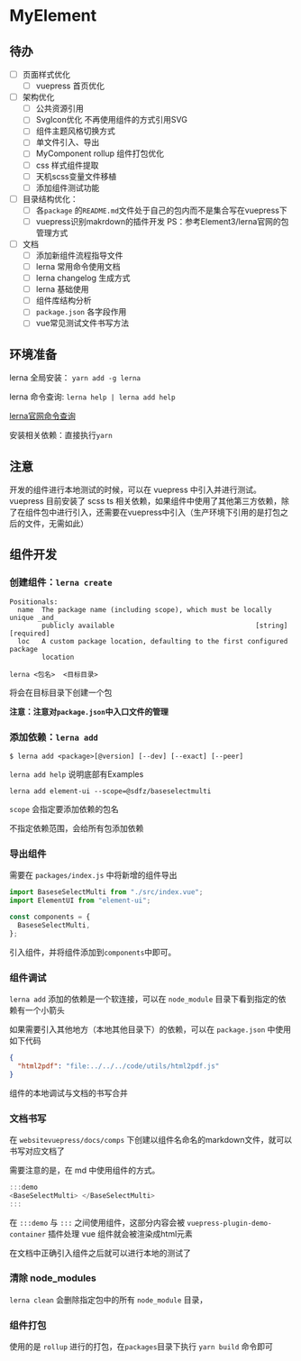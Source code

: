 # MyElement

## 待办

- [ ] 页面样式优化
  - [ ] vuepress 首页优化
- [ ] 架构优化
  - [ ] 公共资源引用
  - [ ] SvgIcon优化 不再使用组件的方式引用SVG
  - [ ] 组件主题风格切换方式
  - [ ] 单文件引入、导出
  - [ ] MyComponent rollup 组件打包优化
  - [ ] css 样式组件提取
  - [ ] 天机scss变量文件移植
  - [ ] 添加组件测试功能
- [ ] 目录结构优化：
  - [ ] 各`package` 的`README.md`文件处于自己的包内而不是集合写在vuepress下 
  - [ ] vuepress识别makrdown的插件开发 PS：参考Element3/lerna官网的包管理方式
- [ ] 文档
  - [ ] 添加新组件流程指导文件
  - [ ] lerna 常用命令使用文档
  - [ ] lerna changelog 生成方式
  - [ ] lerna 基础使用
  - [ ] 组件库结构分析
  - [ ] `package.json` 各字段作用
  - [ ] vue常见测试文件书写方法

## 环境准备

lerna 全局安装： `yarn add -g lerna`

lerna 命令查询: `lerna help | lerna add help`

[lerna官网命令查询](https://github.com/lerna/lerna)

安装相关依赖：直接执行`yarn`

## 注意

开发的组件进行本地测试的时候，可以在 vuepress 中引入并进行测试。
vuepress 目前安装了 scss ts 相关依赖，如果组件中使用了其他第三方依赖，除了在组件包中进行引入，还需要在vuepress中引入（生产环境下引用的是打包之后的文件，无需如此）


## 组件开发

### 创建组件：`lerna create`

```shell
Positionals:
  name  The package name (including scope), which must be locally unique _and_
        publicly available                                   [string] [required]
  loc   A custom package location, defaulting to the first configured package
        location   
```

`lerna <包名>  <目标目录>`

将会在目标目录下创建一个包

**注意：注意对`package.json`中入口文件的管理**

### 添加依赖：`lerna add`
```shell
$ lerna add <package>[@version] [--dev] [--exact] [--peer]
```

`lerna add help` 说明底部有Examples

`lerna add element-ui --scope=@sdfz/baseselectmulti`

`scope` 会指定要添加依赖的包名

不指定依赖范围，会给所有包添加依赖

### 导出组件

需要在 `packages/index.js` 中将新增的组件导出

```javascript
import BaseseSelectMulti from "./src/index.vue";
import ElementUI from "element-ui";

const components = {
  BaseseSelectMulti,
};
```

引入组件，并将组件添加到`components`中即可。


### 组件调试

`lerna add` 添加的依赖是一个软连接，可以在 `node_module` 目录下看到指定的依赖有一个小箭头

如果需要引入其他地方（本地其他目录下）的依赖，可以在 `package.json` 中使用如下代码
```json
{
  "html2pdf": "file:../../../code/utils/html2pdf.js"
}
```

组件的本地调试与文档的书写合并

### 文档书写 

在 `websitevuepress/docs/comps` 下创建以组件名命名的markdown文件，就可以书写对应文档了

需要注意的是，在 md 中使用组件的方式。
```javascript
:::demo
<BaseSelectMulti> </BaseSelectMulti>
:::

```
在 `:::demo` 与 `:::` 之间使用组件，这部分内容会被 `vuepress-plugin-demo-container` 插件处理 vue 组件就会被渲染成html元素

在文档中正确引入组件之后就可以进行本地的测试了



### 清除 node_modules

`lerna clean` 会删除指定包中的所有 `node_module` 目录，


### 组件打包

使用的是 `rollup` 进行的打包，在`packages`目录下执行 `yarn build` 命令即可


